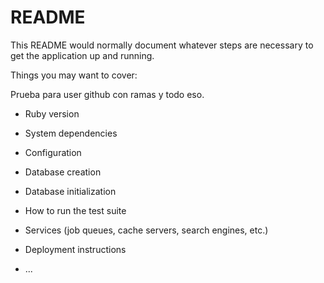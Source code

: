 # README

This README would normally document whatever steps are necessary to get the
application up and running.

Things you may want to cover:

Prueba para user github con ramas y todo eso.

* Ruby version

* System dependencies

* Configuration

* Database creation

* Database initialization

* How to run the test suite

* Services (job queues, cache servers, search engines, etc.)

* Deployment instructions

* ...
